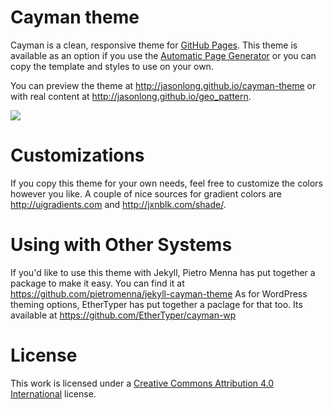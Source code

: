 # Cayman theme

Cayman is a clean, responsive theme for [GitHub Pages](https://pages.github.com). This theme is available as an option if you use the [Automatic Page Generator](https://help.github.com/articles/creating-pages-with-the-automatic-generator/) or you can copy the template and styles to use on your own.

You can preview the theme at http://jasonlong.github.io/cayman-theme or with real content at http://jasonlong.github.io/geo_pattern.

![](http://cl.ly/image/1T3r3d18311V/content)

# Customizations

If you copy this theme for your own needs, feel free to customize the colors however you like. A couple of nice sources for gradient colors are http://uigradients.com and http://jxnblk.com/shade/.

# Using with Other Systems

If you'd like to use this theme with Jekyll, Pietro Menna has put together a package to make it easy. You can find it at https://github.com/pietromenna/jekyll-cayman-theme As for WordPress theming options, EtherTyper has put together a paclage for that too. Its available at https://github.com/EtherTyper/cayman-wp

# License

This work is licensed under a [Creative Commons Attribution 4.0 International](http://creativecommons.org/licenses/by/4.0/) license.

